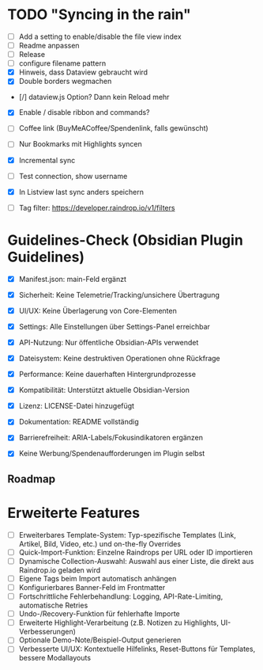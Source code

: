 # TODO "Syncing in the rain"

- [ ] Add a setting to enable/disable the file view index
- [ ] Readme anpassen
- [ ] Release
- [ ] configure filename pattern
- [x] Hinweis, dass Dataview gebraucht wird
- [x] Double borders wegmachen
- [/] dataview.js Option? Dann kein Reload mehr
- [x] Enable / disable ribbon and commands?
- [ ] Coffee link (BuyMeACoffee/Spendenlink, falls gewünscht)
- [ ] Nur Bookmarks mit Highlights syncen
- [x] Incremental sync
- [ ] Test connection, show username
- [x] In Listview last sync anders speichern
- [ ] Tag filter: https://developer.raindrop.io/v1/filters


# Guidelines-Check (Obsidian Plugin Guidelines)
- [x] Manifest.json: main-Feld ergänzt
- [x] Sicherheit: Keine Telemetrie/Tracking/unsichere Übertragung
- [x] UI/UX: Keine Überlagerung von Core-Elementen
- [x] Settings: Alle Einstellungen über Settings-Panel erreichbar
- [x] API-Nutzung: Nur öffentliche Obsidian-APIs verwendet
- [x] Dateisystem: Keine destruktiven Operationen ohne Rückfrage
- [x] Performance: Keine dauerhaften Hintergrundprozesse
- [x] Kompatibilität: Unterstützt aktuelle Obsidian-Version
- [x] Lizenz: LICENSE-Datei hinzugefügt
- [x] Dokumentation: README vollständig
- [x] Barrierefreiheit: ARIA-Labels/Fokusindikatoren ergänzen
- [x] Keine Werbung/Spendenaufforderungen im Plugin selbst


## Roadmap

# Erweiterte Features 
- [ ] Erweiterbares Template-System: Typ-spezifische Templates (Link, Artikel, Bild, Video, etc.) und on-the-fly Overrides
- [ ] Quick-Import-Funktion: Einzelne Raindrops per URL oder ID importieren
- [ ] Dynamische Collection-Auswahl: Auswahl aus einer Liste, die direkt aus Raindrop.io geladen wird
- [ ] Eigene Tags beim Import automatisch anhängen
- [ ] Konfigurierbares Banner-Feld im Frontmatter
- [ ] Fortschrittliche Fehlerbehandlung: Logging, API-Rate-Limiting, automatische Retries
- [ ] Undo-/Recovery-Funktion für fehlerhafte Importe
- [ ] Erweiterte Highlight-Verarbeitung (z.B. Notizen zu Highlights, UI-Verbesserungen)
- [ ] Optionale Demo-Note/Beispiel-Output generieren
- [ ] Verbesserte UI/UX: Kontextuelle Hilfelinks, Reset-Buttons für Templates, bessere Modallayouts

